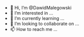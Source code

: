 - 👋 Hi, I’m @DawidMalegowski
- 👀 I’m interested in ...
- 🌱 I’m currently learning ...
- 💞️ I’m looking to collaborate on ...
- 📫 How to reach me ...

<!---
DawidMalegowski/DawidMalegowski is a ✨ special ✨ repository because its `README.md` (this file) appears on your GitHub profile.
You can click the Preview link to take a look at your changes.
--->
